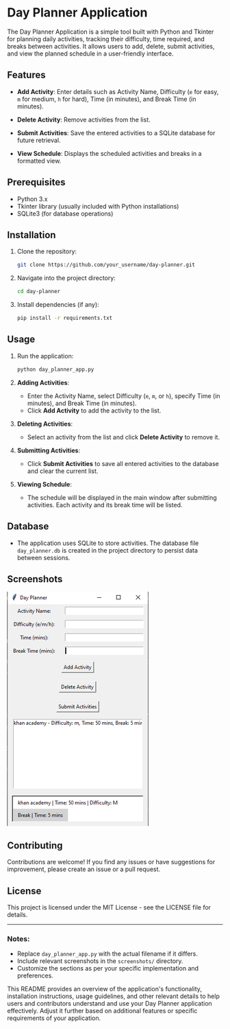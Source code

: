 # Day Planner Application

The Day Planner Application is a simple tool built with Python and Tkinter for planning daily activities, tracking their difficulty, time required, and breaks between activities. It allows users to add, delete, submit activities, and view the planned schedule in a user-friendly interface.

## Features

- **Add Activity**: Enter details such as Activity Name, Difficulty (`e` for easy, `m` for medium, `h` for hard), Time (in minutes), and Break Time (in minutes).
  
- **Delete Activity**: Remove activities from the list.
  
- **Submit Activities**: Save the entered activities to a SQLite database for future retrieval.

- **View Schedule**: Displays the scheduled activities and breaks in a formatted view.

## Prerequisites

- Python 3.x
- Tkinter library (usually included with Python installations)
- SQLite3 (for database operations)

## Installation

1. Clone the repository:

   ```bash
   git clone https://github.com/your_username/day-planner.git
   ```

2. Navigate into the project directory:

   ```bash
   cd day-planner
   ```

3. Install dependencies (if any):

   ```bash
   pip install -r requirements.txt
   ```

## Usage

1. Run the application:

   ```bash
   python day_planner_app.py
   ```

2. **Adding Activities**:
   - Enter the Activity Name, select Difficulty (`e`, `m`, or `h`), specify Time (in minutes), and Break Time (in minutes).
   - Click **Add Activity** to add the activity to the list.

3. **Deleting Activities**:
   - Select an activity from the list and click **Delete Activity** to remove it.

4. **Submitting Activities**:
   - Click **Submit Activities** to save all entered activities to the database and clear the current list.

5. **Viewing Schedule**:
   - The schedule will be displayed in the main window after submitting activities. Each activity and its break time will be listed.

## Database

- The application uses SQLite to store activities. The database file `day_planner.db` is created in the project directory to persist data between sessions.

## Screenshots

![Day Planner Screenshot](screenshots/day_planner_screenshot.png)

## Contributing

Contributions are welcome! If you find any issues or have suggestions for improvement, please create an issue or a pull request.

## License

This project is licensed under the MIT License - see the LICENSE file for details.

---

### Notes:

- Replace `day_planner_app.py` with the actual filename if it differs.
- Include relevant screenshots in the `screenshots/` directory.
- Customize the sections as per your specific implementation and preferences.

This README provides an overview of the application's functionality, installation instructions, usage guidelines, and other relevant details to help users and contributors understand and use your Day Planner application effectively. Adjust it further based on additional features or specific requirements of your application.
